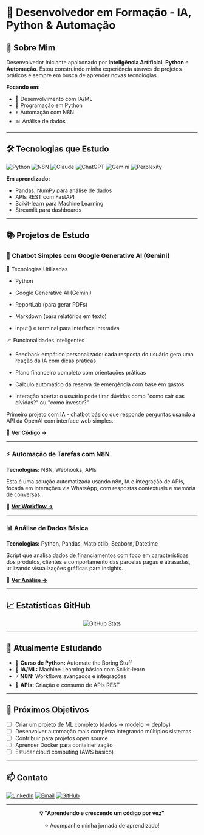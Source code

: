 # 🚀 Desenvolvedor em Formação - IA, Python & Automação

## 👋 Sobre Mim

Desenvolvedor iniciante apaixonado por **Inteligência Artificial**, **Python** e **Automação**. Estou construindo minha experiência através de projetos práticos e sempre em busca de aprender novas tecnologias.

**Focando em:**
- 🤖 Desenvolvimento com IA/ML
- 🐍 Programação em Python
- ⚡ Automação com N8N
- 📊 Análise de dados

---

## 🛠️ Tecnologias que Estudo

![Python](https://img.shields.io/badge/Python-3776AB?style=for-the-badge&logo=python&logoColor=white)
![N8N](https://img.shields.io/badge/n8n-EA4B71?style=for-the-badge&logo=n8n&logoColor=white)
![Claude](https://img.shields.io/badge/Claude-D97757?style=for-the-badge&logo=claude&logoColor=white)
![ChatGPT](https://img.shields.io/badge/Openai-412991?style=for-the-badge&logo=openai&logoColor=white)
![Gemini](https://img.shields.io/badge/Gemini-8E75B2?style=for-the-badge&logo=googlegemini&logoColor=white)
![Perplexity](https://img.shields.io/badge/Perplexity-1FB8CD?style=for-the-badge&logo=perplexity&logoColor=white)


**Em aprendizado:**
- Pandas, NumPy para análise de dados
- APIs REST com FastAPI
- Scikit-learn para Machine Learning
- Streamlit para dashboards

---

## 📚 Projetos de Estudo

### 🤖 Chatbot Simples com Google Generative AI (Gemini)
🧰 Tecnologias Utilizadas

- Python

- Google Generative AI (Gemini)

- ReportLab (para gerar PDFs)

- Markdown (para relatórios em texto)

- input() e terminal para interface interativa

📈 Funcionalidades Inteligentes

- Feedback empático personalizado: cada resposta do usuário gera uma reação da IA com dicas práticas

- Plano financeiro completo com orientações práticas

- Cálculo automático da reserva de emergência com base em gastos

- Interação aberta: o usuário pode tirar dúvidas como "como sair das dívidas?" ou "como investir?"

Primeiro projeto com IA - chatbot básico que responde perguntas usando a API da OpenAI com interface web simples.

📂 **[Ver Código →](https://github.com/Alexandro-Barboza-Lopes/Educ_Financ)**

---

### ⚡ Automação de Tarefas com N8N  
**Tecnologias:** N8N, Webhooks, APIs

Esta é uma solução automatizada usando n8n, IA e integração de APIs, focada em interações via WhatsApp, com respostas contextuais e memória de conversas.

📂 **[Ver Workflow →](https://github.com/Alexandro-Barboza-Lopes/Chat_whats)**

---

### 📊 Análise de Dados Básica
**Tecnologias:** Python, Pandas, Matplotlib, Seaborn, Datetime

Script que analisa dados de financiamentos com foco em características dos produtos, clientes e comportamento das parcelas pagas e atrasadas, utilizando visualizações gráficas para insights.

📂 **[Ver Análise →](https://github.com/Alexandro-Barboza-Lopes/analise_financiamento)**

---

## 📈 Estatísticas GitHub

<div align="center">
  
![GitHub Stats](https://github-readme-stats.vercel.app/api?username=Alexandro-Barboza-Lopes&show_icons=true&theme=dark&hide_border=true)

</div>

---

## 🎯 Atualmente Estudando

- 📖 **Curso de Python:** Automate the Boring Stuff
- 🤖 **IA/ML:** Machine Learning básico com Scikit-learn  
- ⚡ **N8N:** Workflows avançados e integrações
- 🔧 **APIs:** Criação e consumo de APIs REST

---

## 🚀 Próximos Objetivos

- [ ] Criar um projeto de ML completo (dados → modelo → deploy)
- [ ] Desenvolver automação mais complexa integrando múltiplos sistemas
- [ ] Contribuir para projetos open source
- [ ] Aprender Docker para containerização
- [ ] Estudar cloud computing (AWS básico)

---

## 📫 Contato

[![LinkedIn](https://img.shields.io/badge/LinkedIn-0077B5?style=for-the-badge&logo=linkedin&logoColor=white)](https://linkedin.com/in/alexandro-barboza-lopes-63b44737/)
[![Email](https://img.shields.io/badge/Email-D14836?style=for-the-badge&logo=gmail&logoColor=white)](mailto:alex75.lopes@icloud.com)
[![GitHub](https://img.shields.io/badge/GitHub-100000?style=for-the-badge&logo=github&logoColor=white)](https://github.com/Alexandro-Barboza-Lopes)

---

<div align="center">
  
**💡 "Aprendendo e crescendo um código por vez"**

⭐ Acompanhe minha jornada de aprendizado!

</div>
